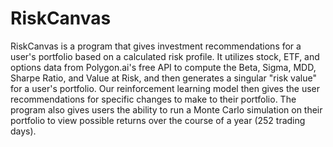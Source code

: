 # RiskCanvas
RiskCanvas is a program that gives investment recommendations for a user's portfolio based on a calculated risk profile. It utilizes stock, ETF, and options data from Polygon.ai's free API to compute the Beta, Sigma, MDD, Sharpe Ratio, and Value at Risk, and then generates a singular "risk value" for a user's portfolio. Our reinforcement learning model then gives the user recommendations for specific changes to make to their portfolio. The program also gives users the ability to run a Monte Carlo simulation on their portfolio to view possible returns over the course of a year (252 trading days).
